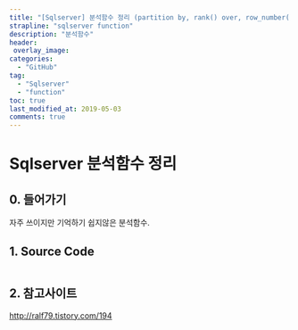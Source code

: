 ```yaml
---
title: "[Sqlserver] 분석함수 정리 (partition by, rank() over, row_number() over, dense_rank() over)"
strapline: "sqlserver function"
description: "분석함수"
header:
 overlay_image: 
categories:
  - "GitHub"
tag:
  - "Sqlserver"
  - "function"
toc: true
last_modified_at: 2019-05-03
comments: true
---
```

# Sqlserver 분석함수 정리

## 0. 들어가기

  자주 쓰이지만 기억하기 쉽지않은 분석함수.

## 1. Source Code

```
```

## 2. 참고사이트

  <http://ralf79.tistory.com/194>

